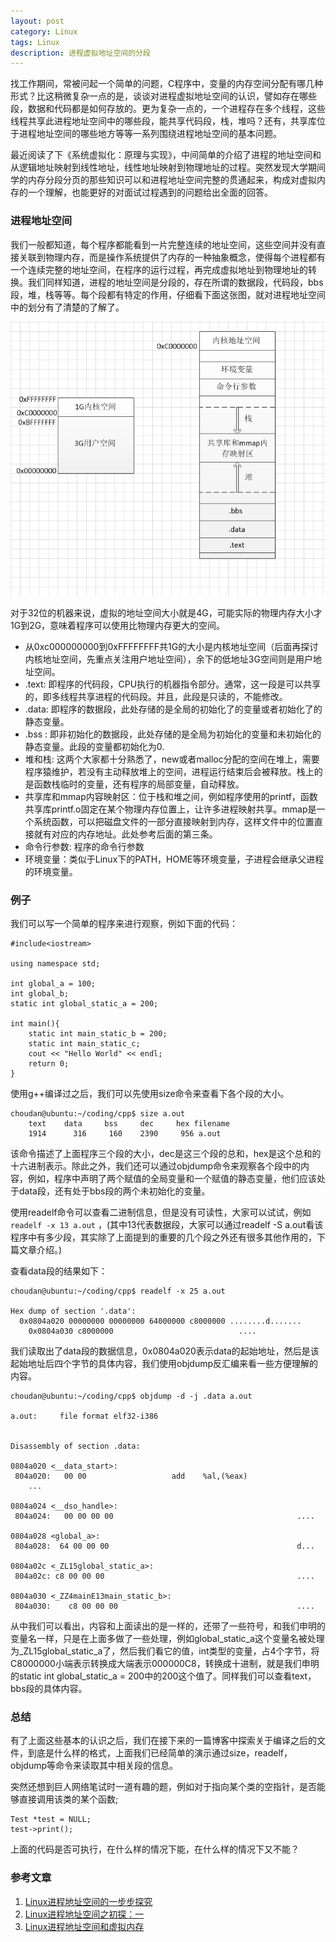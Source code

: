 ```yaml
---
layout: post
category: Linux
tags: Linux
description: 进程虚拟地址空间的分段
---
```


找工作期间，常被问起一个简单的问题，C程序中，变量的内存空间分配有哪几种形式？比这稍微复杂一点的是，谈谈对进程虚拟地址空间的认识，譬如存在哪些段，数据和代码都是如何存放的。更为复杂一点的，一个进程存在多个线程，这些线程共享此进程地址空间中的哪些段，能共享代码段，栈，堆吗？还有，共享库位于进程地址空间的哪些地方等等一系列围绕进程地址空间的基本问题。

最近阅读了下《系统虚拟化：原理与实现》，中间简单的介绍了进程的地址空间和从逻辑地址映射到线性地址，线性地址映射到物理地址的过程。突然发现大学期间学的内存分段分页的那些知识可以和进程地址空间完整的贯通起来，构成对虚拟内存的一个理解，也能更好的对面试过程遇到的问题给出全面的回答。

### 进程地址空间 

我们一般都知道，每个程序都能看到一片完整连续的地址空间，这些空间并没有直接关联到物理内存，而是操作系统提供了内存的一种抽象概念，使得每个进程都有一个连续完整的地址空间，在程序的运行过程，再完成虚拟地址到物理地址的转换。我们同样知道，进程的地址空间是分段的，存在所谓的数据段，代码段，bbs段，堆，栈等等。每个段都有特定的作用，仔细看下面这张图，就对进程地址空间中的划分有了清楚的了解了。

<img src="/assets/img/linux_process_address_space_01.png" width="700px">

对于32位的机器来说，虚拟的地址空间大小就是4G，可能实际的物理内存大小才1G到2G，意味着程序可以使用比物理内存更大的空间。

* 从0xc000000000到0xFFFFFFFF共1G的大小是内核地址空间（后面再探讨内核地址空间，先重点关注用户地址空间），余下的低地址3G空间则是用户地址空间。
* .text: 即程序的代码段，CPU执行的机器指令部分。通常，这一段是可以共享的，即多线程共享进程的代码段。并且，此段是只读的，不能修改。
* .data: 即程序的数据段，此处存储的是全局的初始化了的变量或者初始化了的静态变量。
* .bss : 即非初始化的数据段，此处存储的是全局为初始化的变量和未初始化的静态变量。此段的变量都初始化为0.
* 堆和栈: 这两个大家都十分熟悉了，new或者malloc分配的空间在堆上，需要程序猿维护，若没有主动释放堆上的空间，进程运行结束后会被释放。栈上的是函数栈临时的变量，还有程序的局部变量，自动释放。
* 共享库和mmap内容映射区：位于栈和堆之间，例如程序使用的printf，函数共享库printf.o固定在某个物理内存位置上，让许多进程映射共享。mmap是一个系统函数，可以把磁盘文件的一部分直接映射到内存，这样文件中的位置直接就有对应的内存地址。此处参考后面的第三条。
* 命令行参数: 程序的命令行参数
* 环境变量：类似于Linux下的PATH，HOME等环境变量，子进程会继承父进程的环境变量。

### 例子

我们可以写一个简单的程序来进行观察，例如下面的代码：

    #include<iostream>

    using namespace std;

    int global_a = 100;
    int global_b;
    static int global_static_a = 200;

    int main(){
        static int main_static_b = 200;
        static int main_static_c;
        cout << "Hello World" << endl;
        return 0;
    }

使用g++编译过之后，我们可以先使用size命令来查看下各个段的大小。

    choudan@ubuntu:~/coding/cpp$ size a.out 
        text    data     bss     dec     hex filename
        1914      316     160    2390     956 a.out

该命令描述了上面程序三个段的大小，dec是这三个段的总和，hex是这个总和的十六进制表示。除此之外，我们还可以通过objdump命令来观察各个段中的内容，例如，程序中声明了两个赋值的全局变量和一个赋值的静态变量，他们应该处于data段，还有处于bbs段的两个未初始化的变量。

使用readelf命令可以查看二进制信息，但是没有可读性，大家可以试试，例如 `readelf -x 13 a.out` ，(其中13代表数据段，大家可以通过readelf -S a.out看该程序中有多少段，其实除了上面提到的重要的几个段之外还有很多其他作用的，下篇文章介绍。)

查看data段的结果如下：

    choudan@ubuntu:~/coding/cpp$ readelf -x 25 a.out

    Hex dump of section '.data':
      0x0804a020 00000000 00000000 64000000 c8000000 ........d.......
        0x0804a030 c8000000                            ....

我们读取出了data段的数据信息，0x0804a020表示data的起始地址，然后是该起始地址后四个字节的具体内容，我们使用objdump反汇编来看一些方便理解的内容。

    choudan@ubuntu:~/coding/cpp$ objdump -d -j .data a.out 

    a.out:     file format elf32-i386


    Disassembly of section .data:

    0804a020 <__data_start>:
     804a020:   00 00                   add    %al,(%eax)
        ...
        
    0804a024 <__dso_handle>:
     804a024:   00 00 00 00                                         ....
         
    0804a028 <global_a>:
     804a028:  64 00 00 00                                          d...
          
    0804a02c <_ZL15global_static_a>:
     804a02c: c8 00 00 00                                           ....
           
    0804a030 <_ZZ4mainE13main_static_b>:
     804a030:    c8 00 00 00                                        ....

从中我们可以看出，内容和上面读出的是一样的，还带了一些符号，和我们申明的变量名一样，只是在上面多做了一些处理，例如global_static_a这个变量名被处理为_ZL15global_static_a了，然后我们看它的值，int类型的变量，占4个字节，将C8000000小端表示转换成大端表示000000C8，转换成十进制，就是我们申明的static int global_static_a = 200中的200这个值了。同样我们可以查看text，bbs段的具体内容。

### 总结 

有了上面这些基本的认识之后，我们在接下来的一篇博客中探索关于编译之后的文件，到底是什么样的格式，上面我们已经简单的演示通过size，readelf，objdump等命令来读取其中相关段的信息。

突然还想到巨人网络笔试时一道有趣的题，例如对于指向某个类的空指针，是否能够直接调用该类的某个函数;

    Test *test = NULL;
    test->print();

上面的代码是否可执行，在什么样的情况下能，在什么样的情况下又不能？


### 参考文章

1. [Linux进程地址空间的一步步探究](http://soft.chinabyte.com/os/51/12324551.shtml)
2. [Linux进程地址空间之初探：一](http://www.cnblogs.com/justcxtoworld/archive/2013/05/23/3095846.html)
3. [Linux进程地址空间和虚拟内存](http://blog.csdn.net/jnu_simba/article/details/8917076)

